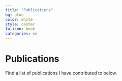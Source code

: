 ```yaml
---
title: "Publications"
bg: blue
color: white
style: center
fa-icon: book
categories: en
---
```


# Publications
Find a list of publications I have contributed to below.
